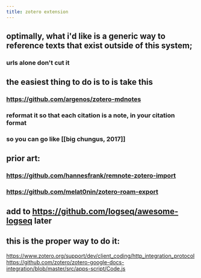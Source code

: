 ```yaml
---
title: zotero extension
---
```


## optimally, what i'd like is a generic way to reference texts that exist outside of this system;
### urls alone don't cut it
## the easiest thing to do is to is take this
### https://github.com/argenos/zotero-mdnotes
### reformat it so that each citation is a note, in your citation format
### so you can go like [[big chungus, 2017]]
## prior art:
### https://github.com/hannesfrank/remnote-zotero-import
### https://github.com/melat0nin/zotero-roam-export
## add to https://github.com/logseq/awesome-logseq later
## this is the proper way to do it: 
https://www.zotero.org/support/dev/client_coding/http_integration_protocol
https://github.com/zotero/zotero-google-docs-integration/blob/master/src/apps-script/Code.js
##
##
